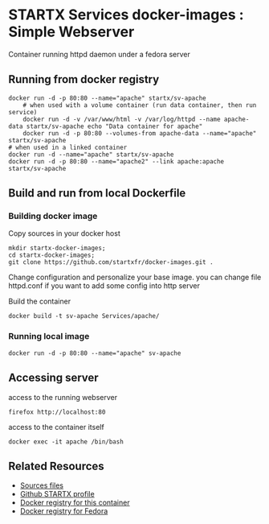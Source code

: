 # STARTX Services docker-images : Simple Webserver

Container running httpd daemon under a fedora server

## Running from docker registry

	docker run -d -p 80:80 --name="apache" startx/sv-apache
        # when used with a volume container (run data container, then run service)
        docker run -d -v /var/www/html -v /var/log/httpd --name apache-data startx/sv-apache echo "Data container for apache"
        docker run -d -p 80:80 --volumes-from apache-data --name="apache" startx/sv-apache
	# when used in a linked container
	docker run -d --name="apache" startx/sv-apache
	docker run -d -p 80:80 --name="apache2" --link apache:apache startx/sv-apache

## Build and run from local Dockerfile
### Building docker image
Copy sources in your docker host 

	mkdir startx-docker-images; 
	cd startx-docker-images;
	git clone https://github.com/startxfr/docker-images.git .

Change configuration and personalize your base image. you can change file httpd.conf if you want to add some config into http server

Build the container

	docker build -t sv-apache Services/apache/

### Running local image

	docker run -d -p 80:80 --name="apache" sv-apache

## Accessing server
access to the running webserver

	firefox http://localhost:80

access to the container itself

	docker exec -it apache /bin/bash

## Related Resources
* [Sources files](https://github.com/startxfr/docker-images/tree/master/Services/apache)
* [Github STARTX profile](https://github.com/startxfr/docker-images)
* [Docker registry for this container](https://registry.hub.docker.com/u/startx/sv-apache/)
* [Docker registry for Fedora](https://registry.hub.docker.com/u/fedora/)

